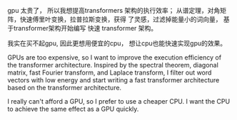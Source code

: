 gpu 太贵了， 所以我想提高transformers 架构的执行效率； 从谱定理，对角矩阵，快速傅里叶变换，拉普拉斯变换，获得 了灵感，过滤掉能量小的词向量， 基于transformer架构开始编写  快速 transformer 架构。  
 
 我实在买不起gpu, 因此更想用便宜的cpu， 想让cpu也能快速实现gpu的效果。


 GPUs are too expensive, so I want to improve the execution efficiency of the transformer architecture. Inspired by the spectral theorem, diagonal matrix, fast Fourier transform, and Laplace transform, I filter out word vectors with low energy and start writing a fast transformer architecture based on the transformer architecture.

I really can't afford a GPU, so I prefer to use a cheaper CPU. I want the CPU to achieve the same effect as a GPU quickly.